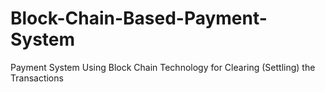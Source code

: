 # Block-Chain-Based-Payment-System
Payment System Using Block Chain Technology for Clearing (Settling) the Transactions
